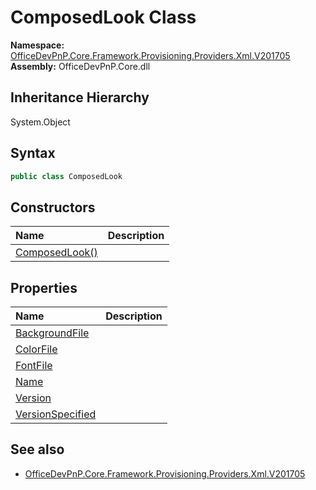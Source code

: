 # ComposedLook Class
  

**Namespace:** [OfficeDevPnP.Core.Framework.Provisioning.Providers.Xml.V201705](OfficeDevPnP.Core.Framework.Provisioning.Providers.Xml.V201705.md)  
**Assembly:** OfficeDevPnP.Core.dll  
## Inheritance Hierarchy
System.Object  
## Syntax
```C#
public class ComposedLook
```
## Constructors
|**Name**|**Description**|
|:-----|:-----|
| [ComposedLook()](OfficeDevPnP.Core.Framework.Provisioning.Providers.Xml.V201705.ComposedLook.ctor1.md) |  
## Properties
|**Name**|**Description**|
|:-----|:-----|
| [BackgroundFile](OfficeDevPnP.Core.Framework.Provisioning.Providers.Xml.V201705.ComposedLook.BackgroundFile.md) | 
| [ColorFile](OfficeDevPnP.Core.Framework.Provisioning.Providers.Xml.V201705.ComposedLook.ColorFile.md) | 
| [FontFile](OfficeDevPnP.Core.Framework.Provisioning.Providers.Xml.V201705.ComposedLook.FontFile.md) | 
| [Name](OfficeDevPnP.Core.Framework.Provisioning.Providers.Xml.V201705.ComposedLook.Name.md) | 
| [Version](OfficeDevPnP.Core.Framework.Provisioning.Providers.Xml.V201705.ComposedLook.Version.md) | 
| [VersionSpecified](OfficeDevPnP.Core.Framework.Provisioning.Providers.Xml.V201705.ComposedLook.VersionSpecified.md) | 
## See also
- [OfficeDevPnP.Core.Framework.Provisioning.Providers.Xml.V201705](OfficeDevPnP.Core.Framework.Provisioning.Providers.Xml.V201705.md)

